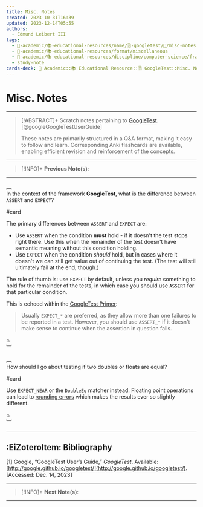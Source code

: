 ```yaml
---
title: Misc. Notes
created: 2023-10-31T16:39
updated: 2023-12-14T05:55
authors:
  - Edmund Leibert III
tags:
  - 🔴-academic/📚-educational-resources/name/🗒️-googletest/🔖/misc-notes
  - 🔴-academic/📚-educational-resources/format/miscellaneous
  - 🔴-academic/📚-educational-resources/discipline/computer-science/framework/googletest
  - study-note
cards-deck: 🔴 Academic::📚 Educational Resource::🗒️ GoogleTest::Misc. Notes
---
```


# Misc. Notes

---

> [!ABSTRACT]+ 
> Scratch notes pertaining to [GoogleTest](https://google.github.io/googletest/). [@googleGoogleTestUserGuide]
> 
> These notes are primarily structured in a Q&A format, making it easy to follow and learn. Corresponding Anki flashcards are available, enabling efficient revision and reinforcement of the concepts.

---

> [!INFO]+ 
> **Previous Note(s)**:
> 

---

﹇<br>
In the context of the framework **GoogleTest**, what is the difference between `ASSERT` and `EXPECT`?

#card 

The primary differences between `ASSERT` and `EXPECT` are:
- Use `ASSERT` when the condition **must** hold - if it doesn't the test stops right there. Use this when the remainder of the test doesn't have semantic meaning without this condition holding.
- Use `EXPECT` when the condition _should_ hold, but in cases where it doesn't we can still get value out of continuing the test. (The test will still ultimately fail at the end, though.)

The rule of thumb is: use `EXPECT` by default, unless you _require_ something to hold for the remainder of the tests, in which case you should use `ASSERT` for that particular condition.

This is echoed within the [GoogleTest Primer](https://google.github.io/googletest/primer.html):
> Usually `EXPECT_*` are preferred, as they allow more than one failures to be reported in a test. However, you should use `ASSERT_*` if it doesn't make sense to continue when the assertion in question fails.

⌂
<br>﹈<br>


﹇<br>
How should I go about testing if two doubles or floats are equal?

#card 

Use [`EXPECT_NEAR`](https://github.com/google/googletest/blob/master/docs/reference/assertions.md#expect_near-expect_near) or the [`DoubleEq`](https://github.com/google/googletest/blob/master/docs/reference/assertions.md#expect_double_eq-expect_double_eq) matcher instead. Floating point operations can lead to [rounding errors](https://stackoverflow.com/questions/249467/what-is-a-simple-example-of-floating-point-rounding-error) which makes the results ever so slightly different.

⌂
<br>﹈<br>

---

## :EiZoteroItem: Bibliography

\[1\]
Google, “GoogleTest User’s Guide,” _GoogleTest_. Available: [http://google.github.io/googletest/](http://google.github.io/googletest/). [Accessed: Dec. 14, 2023]

---

> [!INFO]+
> **Next Note(s)**:
> 

---
